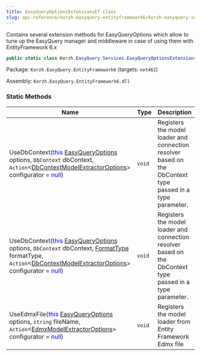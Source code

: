```yaml
---
title: EasyQueryOptionsExtensionsEf class
slug: api-reference/korzh-easyquery-entityframework6/korzh-easyquery-services-namespace/easyqueryoptionsextensionsef-class
---
```


Contains several extension methods for EasyQueryOptions  which allow to tune up the EasyQuery manager and middleware  in case of using them with EntityFramework 6.x
```csharp
public static class Korzh.EasyQuery.Services.EasyQueryOptionsExtensionsEf

```
Package: `Korzh.EasyQuery.EntityFramework6` (targets: `net461`)

Assembly: `Korzh.EasyQuery.EntityFramework6.dll`

### Static Methods

| Name | Type | Description | 
| --- | --- | --- | 
| UseDbContext(<span style='color: blue'>this</span> [EasyQueryOptions](//easyquery/docs/api-reference/korzh-easyquery/korzh-easyquery-services-namespace/easyqueryoptions-class) options, `DbContext` dbContext, `Action`&lt;[DbContextModelExtractorOptions](//easyquery/docs/api-reference/korzh-easyquery-entityframework6/korzh-easyquery-entityframework-namespace/dbcontextmodelextractoroptions-class)&gt; configurator = <span style='color: blue'>null</span>) | `void` | Registers the model loader and connection resolver  based on the DbContext type passed in a type parameter. | 
| UseDbContext(<span style='color: blue'>this</span> [EasyQueryOptions](//easyquery/docs/api-reference/korzh-easyquery/korzh-easyquery-services-namespace/easyqueryoptions-class) options, `DbContext` dbContext, [FormatType](//easyquery/docs/api-reference/korzh-easyquery-db/korzh-easyquery-db-namespace/formattype-enum) formatType, `Action`&lt;[DbContextModelExtractorOptions](//easyquery/docs/api-reference/korzh-easyquery-entityframework6/korzh-easyquery-entityframework-namespace/dbcontextmodelextractoroptions-class)&gt; configurator = <span style='color: blue'>null</span>) | `void` | Registers the model loader and connection resolver  based on the DbContext type passed in a type parameter. | 
| UseEdmxFile(<span style='color: blue'>this</span> [EasyQueryOptions](//easyquery/docs/api-reference/korzh-easyquery/korzh-easyquery-services-namespace/easyqueryoptions-class) options, `string` fileName, `Action`&lt;[EdmxModelExtractorOptions](//easyquery/docs/api-reference/korzh-easyquery-entityframework6/korzh-easyquery-entityframework-namespace/edmxmodelextractoroptions-class)&gt; configurator = <span style='color: blue'>null</span>) | `void` | Registers the model loader  from Entity Framework Edmx file |